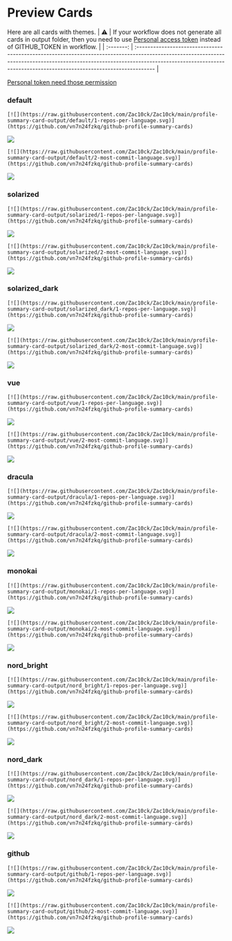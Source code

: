 
# Preview Cards

Here are all cards with themes.
| :warning: | If your workflow does not generate all cards in output folder, then you need to use [Personal access token](https://docs.github.com/en/actions/configuring-and-managing-workflows/creating-and-storing-encrypted-secrets) instead of GITHUB_TOKEN in workflow. |
| :-------: | :------------------------------------------------------------------------------------------------------------------------------------------------------------------------------------------------------------------------------------------------ |

[Personal token need those permission](https://github.com/vn7n24fzkq/github-profile-summary-cards/wiki/Personal-access-token-permissions)


### default


```
[![](https://raw.githubusercontent.com/Zac10ck/Zac10ck/main/profile-summary-card-output/default/1-repos-per-language.svg)](https://github.com/vn7n24fzkq/github-profile-summary-cards)
```
![](https://raw.githubusercontent.com/Zac10ck/Zac10ck/main/profile-summary-card-output/default/1-repos-per-language.svg)


```
[![](https://raw.githubusercontent.com/Zac10ck/Zac10ck/main/profile-summary-card-output/default/2-most-commit-language.svg)](https://github.com/vn7n24fzkq/github-profile-summary-cards)
```
![](https://raw.githubusercontent.com/Zac10ck/Zac10ck/main/profile-summary-card-output/default/2-most-commit-language.svg)


### solarized


```
[![](https://raw.githubusercontent.com/Zac10ck/Zac10ck/main/profile-summary-card-output/solarized/1-repos-per-language.svg)](https://github.com/vn7n24fzkq/github-profile-summary-cards)
```
![](https://raw.githubusercontent.com/Zac10ck/Zac10ck/main/profile-summary-card-output/solarized/1-repos-per-language.svg)


```
[![](https://raw.githubusercontent.com/Zac10ck/Zac10ck/main/profile-summary-card-output/solarized/2-most-commit-language.svg)](https://github.com/vn7n24fzkq/github-profile-summary-cards)
```
![](https://raw.githubusercontent.com/Zac10ck/Zac10ck/main/profile-summary-card-output/solarized/2-most-commit-language.svg)


### solarized_dark


```
[![](https://raw.githubusercontent.com/Zac10ck/Zac10ck/main/profile-summary-card-output/solarized_dark/1-repos-per-language.svg)](https://github.com/vn7n24fzkq/github-profile-summary-cards)
```
![](https://raw.githubusercontent.com/Zac10ck/Zac10ck/main/profile-summary-card-output/solarized_dark/1-repos-per-language.svg)


```
[![](https://raw.githubusercontent.com/Zac10ck/Zac10ck/main/profile-summary-card-output/solarized_dark/2-most-commit-language.svg)](https://github.com/vn7n24fzkq/github-profile-summary-cards)
```
![](https://raw.githubusercontent.com/Zac10ck/Zac10ck/main/profile-summary-card-output/solarized_dark/2-most-commit-language.svg)


### vue


```
[![](https://raw.githubusercontent.com/Zac10ck/Zac10ck/main/profile-summary-card-output/vue/1-repos-per-language.svg)](https://github.com/vn7n24fzkq/github-profile-summary-cards)
```
![](https://raw.githubusercontent.com/Zac10ck/Zac10ck/main/profile-summary-card-output/vue/1-repos-per-language.svg)


```
[![](https://raw.githubusercontent.com/Zac10ck/Zac10ck/main/profile-summary-card-output/vue/2-most-commit-language.svg)](https://github.com/vn7n24fzkq/github-profile-summary-cards)
```
![](https://raw.githubusercontent.com/Zac10ck/Zac10ck/main/profile-summary-card-output/vue/2-most-commit-language.svg)


### dracula


```
[![](https://raw.githubusercontent.com/Zac10ck/Zac10ck/main/profile-summary-card-output/dracula/1-repos-per-language.svg)](https://github.com/vn7n24fzkq/github-profile-summary-cards)
```
![](https://raw.githubusercontent.com/Zac10ck/Zac10ck/main/profile-summary-card-output/dracula/1-repos-per-language.svg)


```
[![](https://raw.githubusercontent.com/Zac10ck/Zac10ck/main/profile-summary-card-output/dracula/2-most-commit-language.svg)](https://github.com/vn7n24fzkq/github-profile-summary-cards)
```
![](https://raw.githubusercontent.com/Zac10ck/Zac10ck/main/profile-summary-card-output/dracula/2-most-commit-language.svg)


### monokai


```
[![](https://raw.githubusercontent.com/Zac10ck/Zac10ck/main/profile-summary-card-output/monokai/1-repos-per-language.svg)](https://github.com/vn7n24fzkq/github-profile-summary-cards)
```
![](https://raw.githubusercontent.com/Zac10ck/Zac10ck/main/profile-summary-card-output/monokai/1-repos-per-language.svg)


```
[![](https://raw.githubusercontent.com/Zac10ck/Zac10ck/main/profile-summary-card-output/monokai/2-most-commit-language.svg)](https://github.com/vn7n24fzkq/github-profile-summary-cards)
```
![](https://raw.githubusercontent.com/Zac10ck/Zac10ck/main/profile-summary-card-output/monokai/2-most-commit-language.svg)


### nord_bright


```
[![](https://raw.githubusercontent.com/Zac10ck/Zac10ck/main/profile-summary-card-output/nord_bright/1-repos-per-language.svg)](https://github.com/vn7n24fzkq/github-profile-summary-cards)
```
![](https://raw.githubusercontent.com/Zac10ck/Zac10ck/main/profile-summary-card-output/nord_bright/1-repos-per-language.svg)


```
[![](https://raw.githubusercontent.com/Zac10ck/Zac10ck/main/profile-summary-card-output/nord_bright/2-most-commit-language.svg)](https://github.com/vn7n24fzkq/github-profile-summary-cards)
```
![](https://raw.githubusercontent.com/Zac10ck/Zac10ck/main/profile-summary-card-output/nord_bright/2-most-commit-language.svg)


### nord_dark


```
[![](https://raw.githubusercontent.com/Zac10ck/Zac10ck/main/profile-summary-card-output/nord_dark/1-repos-per-language.svg)](https://github.com/vn7n24fzkq/github-profile-summary-cards)
```
![](https://raw.githubusercontent.com/Zac10ck/Zac10ck/main/profile-summary-card-output/nord_dark/1-repos-per-language.svg)


```
[![](https://raw.githubusercontent.com/Zac10ck/Zac10ck/main/profile-summary-card-output/nord_dark/2-most-commit-language.svg)](https://github.com/vn7n24fzkq/github-profile-summary-cards)
```
![](https://raw.githubusercontent.com/Zac10ck/Zac10ck/main/profile-summary-card-output/nord_dark/2-most-commit-language.svg)


### github


```
[![](https://raw.githubusercontent.com/Zac10ck/Zac10ck/main/profile-summary-card-output/github/1-repos-per-language.svg)](https://github.com/vn7n24fzkq/github-profile-summary-cards)
```
![](https://raw.githubusercontent.com/Zac10ck/Zac10ck/main/profile-summary-card-output/github/1-repos-per-language.svg)


```
[![](https://raw.githubusercontent.com/Zac10ck/Zac10ck/main/profile-summary-card-output/github/2-most-commit-language.svg)](https://github.com/vn7n24fzkq/github-profile-summary-cards)
```
![](https://raw.githubusercontent.com/Zac10ck/Zac10ck/main/profile-summary-card-output/github/2-most-commit-language.svg)

